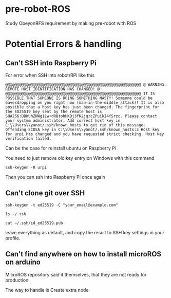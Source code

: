 # pre-robot-ROS
Study ObeyonRFS requirement by making pre-robot with ROS






# Potential Errors & handling


## Can't SSH into Raspberry Pi

For error when SSH into robot/RPi like this
```
@@@@@@@@@@@@@@@@@@@@@@@@@@@@@@@@@@@@@@@@@@@@@@@@@@@@@@@@@@@ @ WARNING: REMOTE HOST IDENTIFICATION HAS CHANGED! @ @@@@@@@@@@@@@@@@@@@@@@@@@@@@@@@@@@@@@@@@@@@@@@@@@@@@@@@@@@@ IT IS POSSIBLE THAT SOMEONE IS DOING SOMETHING NASTY! Someone could be eavesdropping on you right now (man-in-the-middle attack)! It is also possible that a host key has just been changed. The fingerprint for the ED25519 key sent by the remote host is SHA256:DDWuhZNWg11w+dRBtohHKDj3fK2jqrcZPuikI4YSrzc. Please contact your system administrator. Add correct host key in C:\\Users\\yanot/.ssh/known_hosts to get rid of this message. Offending ECDSA key in C:\\Users\\yanot/.ssh/known_hosts:3 Host key for urpi has changed and you have requested strict checking. Host key verification failed.
```
Can be the case for reinstall ubuntu on Raspberry Pi

You need to just remove old key entry on Windows with this command

```
ssh-keygen -R urpi
```
Then you can ssh into Raspberry Pi once again

## Can't clone git over SSH

```
ssh-keygen -t ed25519 -C "your_email@example.com"

ls ~/.ssh

cat ~/.ssh/id_ed25519.pub
```
leave everything as default, and copy the result to SSH key settings in your profile.

## Can't find anywhere on how to install microROS on arduino

MicroROS repository said it themselves, that they are not ready for production

The way to handle is
Create extra node